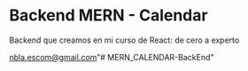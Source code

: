 # Backend MERN - Calendar

Backend que creamos en mi curso de React: de cero a experto

nbla.escom@gmail.com"# MERN_CALENDAR-BackEnd" 
